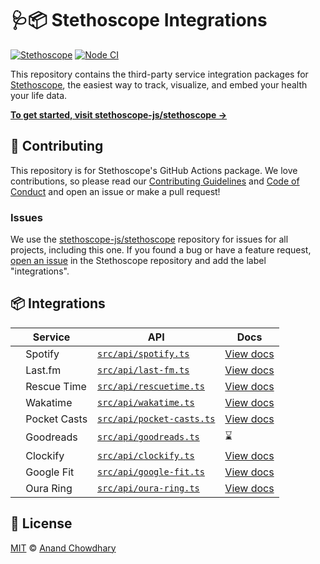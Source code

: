# 🩺📦 Stethoscope Integrations

[![Stethoscope](https://stethoscope.js.org/branding/badge-small.svg)](https://stethoscope.js.org)
[![Node CI](https://github.com/stethoscope-js/integrations/workflows/Node%20CI/badge.svg)](https://github.com/stethoscope-js/integrations/actions?query=workflow%3A%22Node+CI%22)

This repository contains the third-party service integration packages for [Stethoscope](https://github.com/stethoscope-js/stethoscope), the easiest way to track, visualize, and embed your health your life data.

[**To get started, visit stethoscope-js/stethoscope →**](https://github.com/stethoscope-js/stethoscope)

## 🎁 Contributing

This repository is for Stethoscope's GitHub Actions package. We love contributions, so please read our [Contributing Guidelines](https://github.com/stethoscope-js/.github/blob/master/CONTRIBUTING.md) and [Code of Conduct](https://github.com/stethoscope-js/.github/blob/master/CODE_OF_CONDUCT.md) and open an issue or make a pull request!

### Issues

We use the [stethoscope-js/stethoscope](https://github.com/stethoscope-js/stethoscope) repository for issues for all projects, including this one. If you found a bug or have a feature request, [open an issue](https://github.com/stethoscope-js/stethoscope/issues) in the Stethoscope repository and add the label "integrations".

## 📦 Integrations

<!-- prettier-ignore-start -->
| Service | API | Docs |
| ------- | --- | ---- |
| <img alt="" src="https://cdn.worldvectorlogo.com/logos/spotify-2.svg" width="12"> Spotify | [`src/api/spotify.ts`](./src/api/spotify.ts) | [View docs](https://stethoscope.js.org/docs/integrations/spotify) |
| <img alt="" src="https://cdn2.iconfinder.com/data/icons/social-icon-3/512/social_style_3_lastfm-512.png" width="12"> Last.fm | [`src/api/last-fm.ts`](./src/api/last-fm.ts) | [View docs](https://stethoscope.js.org/docs/integrations/lastfm) |
| <img alt="" src="https://images.weserv.nl/?url=https://encrypted-tbn0.gstatic.com/images?q=tbn%3AANd9GcS5cnw0MQF7TnpSzlRTlIC6z4EHDEPP3B8qBw&usqp=CAU&w=64&h=64&fit=cover" width="12"> Rescue Time | [`src/api/rescuetime.ts`](./src/api/rescuetime.ts) | [View docs](https://stethoscope.js.org/docs/integrations/rescuetime) |
| <img alt="" src="https://cdn.worldvectorlogo.com/logos/wakatime.svg" width="12"> Wakatime | [`src/api/wakatime.ts`](./src/api/wakatime.ts) | [View docs](https://stethoscope.js.org/docs/integrations/wakatime) |
| <img alt="" src="https://images.weserv.nl/?url=https://lh3.googleusercontent.com/23K9TDTOdlo57Pi9JvNtPc9K-utruK6jQEpQGD_E4QBLRJYRAgLcC7gF2Rd_0T1qhLLS&w=64&h=64&fit=cover&mask=circle" width="12"> Pocket Casts | [`src/api/pocket-casts.ts`](./src/api/pocket-casts.ts) | [View docs](https://stethoscope.js.org/docs/integrations/pocket-casts) |
| <img alt="" src="https://images.weserv.nl/?url=https://icon-library.com/images/goodreads-icon/goodreads-icon-14.jpg&w=64&h=64&fit=cover&mask=circle" width="12"> Goodreads | [`src/api/goodreads.ts`](./src/api/goodreads.ts) | ⌛ |
| <img alt="" src="https://clockify.me/assets/images/brand-assets/clockify-icon.svg" width="12"> Clockify | [`src/api/clockify.ts`](./src/api/clockify.ts) | [View docs](https://stethoscope.js.org/docs/integrations/clockify) |
| <img alt="" src="https://www.gstatic.com/images/branding/product/1x/gfit_512dp.png" width="12"> Google Fit | [`src/api/google-fit.ts`](./src/api/google-fit.ts) | [View docs](https://stethoscope.js.org/docs/integrations/google-fit) |
| <img alt="" src="https://images.weserv.nl/?url=https://static1.ouraring.com/images/symbol-oura-large-white.svg&w=64&h=64&fit=cover&mask=circle" width="12"> Oura Ring | [`src/api/oura-ring.ts`](./src/api/oura-ring.ts) | [View docs](https://stethoscope.js.org/docs/integrations/oura-ring) |
<!-- prettier-ignore-end -->

## 📄 License

[MIT](./LICENSE) © [Anand Chowdhary](https://anandchowdhary.com)
